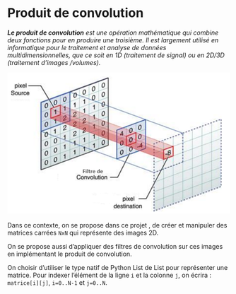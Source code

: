 # Produit de convolution

***Le produit de convolution** est une opération mathématique qui combine deux fonctions pour en produire une troisième. Il est largement utilisé en informatique pour le traitement et analyse de données multidimensionnelles, que ce soit en 1D (traitement de signal) ou en 2D/3D (traitement d’images /volumes).*

![Alt text](./assets/image.png)

Dans ce contexte, on se propose dans ce projet , de créer et manipuler des matrices carrées `NxN` qui représente des images 2D.

On se propose aussi d’appliquer des filtres de convolution sur ces images en implémentant le produit de convolution.

On choisir d’utiliser le type natif de Python List de List pour représenter une matrice. Pour indexer l’élément de la ligne `i` et la colonne `j`, on écrira : `matrice[i][j]`, `i=0..N-1` et `j=0..N`.
